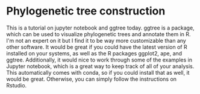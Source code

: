 # Phylogenetic tree construction 

This is a tutorial on jupyter notebook and ggtree today. ggtree is a package, which can be used to visualize phylogenetic trees and annotate them in R. I'm not an expert on it but I find it to be way more customizable than any other software. It would be great if you could have the latest version of R installed on your systems, as well as the R packages ggplot2, ape, and ggtree. Additionally, it would nice to work through some of the examples in Jupyter notebook, which is a great way to keep track of all of your analysis. This automatically comes with conda, so if you could install that as well, it would be great. Otherwise, you can simply follow the instructions on Rstudio. 
